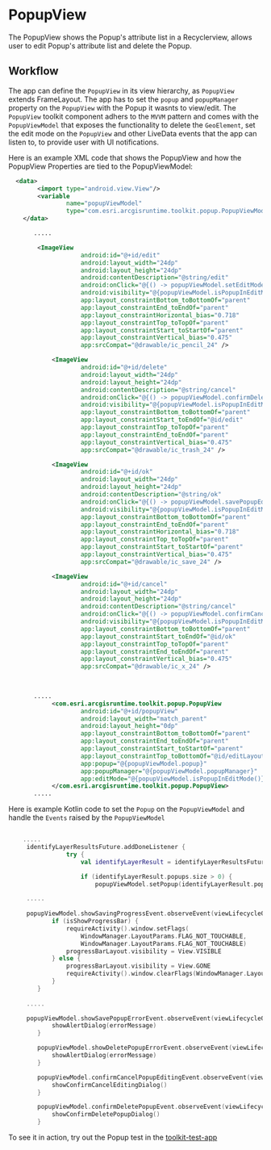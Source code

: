 # PopupView

The PopupView shows the Popup's attribute list in a Recyclerview, allows user to edit Popup's attribute list and delete the Popup. 


## Workflow 

The app can define the `PopupView` in its view hierarchy, as `PopupView` extends FrameLayout. The app 
has to set the `popup` and `popupManager` property on the `PopupView` with the Popup it wasnts to view/edit. The `PopupView` toolkit component
adhers to the `MVVM` pattern and comes with the `PopupViewModel` that exposes the functionality to delete the `GeoElement`, set the edit mode on
the `PopupView` and other LiveData events that the app can listen to, to provide user with UI notifications.

Here is an example XML code that shows the PopupView and how the PopupView Properties are tied to the PopupViewModel:

```xml
  <data>
        <import type="android.view.View"/>
        <variable
                name="popupViewModel"
                type="com.esri.arcgisruntime.toolkit.popup.PopupViewModel"/>
    </data>

       .....

        <ImageView
                    android:id="@+id/edit"
                    android:layout_width="24dp"
                    android:layout_height="24dp"
                    android:contentDescription="@string/edit"
                    android:onClick="@{() -> popupViewModel.setEditMode(true)}"
                    android:visibility="@{popupViewModel.isPopupInEditMode ? View.GONE : View.VISIBLE}"
                    app:layout_constraintBottom_toBottomOf="parent"
                    app:layout_constraintEnd_toEndOf="parent"
                    app:layout_constraintHorizontal_bias="0.718"
                    app:layout_constraintTop_toTopOf="parent"
                    app:layout_constraintStart_toStartOf="parent"
                    app:layout_constraintVertical_bias="0.475"
                    app:srcCompat="@drawable/ic_pencil_24" />

            <ImageView
                    android:id="@+id/delete"
                    android:layout_width="24dp"
                    android:layout_height="24dp"
                    android:contentDescription="@string/cancel"
                    android:onClick="@{() -> popupViewModel.confirmDeletePopup()}"
                    android:visibility="@{popupViewModel.isPopupInEditMode ? View.GONE : View.VISIBLE}"
                    app:layout_constraintBottom_toBottomOf="parent"
                    app:layout_constraintStart_toEndOf="@id/edit"
                    app:layout_constraintTop_toTopOf="parent"
                    app:layout_constraintEnd_toEndOf="parent"
                    app:layout_constraintVertical_bias="0.475"
                    app:srcCompat="@drawable/ic_trash_24" />

            <ImageView
                    android:id="@+id/ok"
                    android:layout_width="24dp"
                    android:layout_height="24dp"
                    android:contentDescription="@string/ok"
                    android:onClick="@{() -> popupViewModel.savePopupEdits()}"
                    android:visibility="@{popupViewModel.isPopupInEditMode ? View.VISIBLE : View.GONE}"
                    app:layout_constraintBottom_toBottomOf="parent"
                    app:layout_constraintEnd_toEndOf="parent"
                    app:layout_constraintHorizontal_bias="0.718"
                    app:layout_constraintTop_toTopOf="parent"
                    app:layout_constraintStart_toStartOf="parent"
                    app:layout_constraintVertical_bias="0.475"
                    app:srcCompat="@drawable/ic_save_24" />

            <ImageView
                    android:id="@+id/cancel"
                    android:layout_width="24dp"
                    android:layout_height="24dp"
                    android:contentDescription="@string/cancel"
                    android:onClick="@{() -> popupViewModel.confirmCancelEditing()}"
                    android:visibility="@{popupViewModel.isPopupInEditMode ? View.VISIBLE : View.GONE}"
                    app:layout_constraintBottom_toBottomOf="parent"
                    app:layout_constraintStart_toEndOf="@id/ok"
                    app:layout_constraintTop_toTopOf="parent"
                    app:layout_constraintEnd_toEndOf="parent"
                    app:layout_constraintVertical_bias="0.475"
                    app:srcCompat="@drawable/ic_x_24" />

  
  
       .....
            <com.esri.arcgisruntime.toolkit.popup.PopupView
                    android:id="@+id/popupView"
                    android:layout_width="match_parent"
                    android:layout_height="0dp"
                    app:layout_constraintBottom_toBottomOf="parent"
                    app:layout_constraintEnd_toEndOf="parent"
                    app:layout_constraintStart_toStartOf="parent"
                    app:layout_constraintTop_toBottomOf="@id/editLayout"
                    app:popup="@{popupViewModel.popup}"
                    app:popupManager="@{popupViewModel.popupManager}"
                    app:editMode="@{popupViewModel.isPopupInEditMode()}">
            </com.esri.arcgisruntime.toolkit.popup.PopupView>
       .....
```

Here is example Kotlin code to set the `Popup` on the `PopupViewModel` and handle the `Events` raised by the `PopupViewModel`

```kotlin

    .....
     identifyLayerResultsFuture.addDoneListener {
                try {
                    val identifyLayerResult = identifyLayerResultsFuture.get()

                    if (identifyLayerResult.popups.size > 0) {
                        popupViewModel.setPopup(identifyLayerResult.popups[0])

     .....
     
     popupViewModel.showSavingProgressEvent.observeEvent(viewLifecycleOwner) { isShowProgressBar ->
            if (isShowProgressBar) {
                requireActivity().window.setFlags(
                    WindowManager.LayoutParams.FLAG_NOT_TOUCHABLE,
                    WindowManager.LayoutParams.FLAG_NOT_TOUCHABLE)
                progressBarLayout.visibility = View.VISIBLE
            } else {
                progressBarLayout.visibility = View.GONE
                requireActivity().window.clearFlags(WindowManager.LayoutParams.FLAG_NOT_TOUCHABLE)
            }
        }                    
     
     .....

     popupViewModel.showSavePopupErrorEvent.observeEvent(viewLifecycleOwner) { errorMessage ->
            showAlertDialog(errorMessage)
        }

        popupViewModel.showDeletePopupErrorEvent.observeEvent(viewLifecycleOwner) { errorMessage ->
            showAlertDialog(errorMessage)
        }

        popupViewModel.confirmCancelPopupEditingEvent.observeEvent(viewLifecycleOwner) {
            showConfirmCancelEditingDialog()
        }

        popupViewModel.confirmDeletePopupEvent.observeEvent(viewLifecycleOwner) {
            showConfirmDeletePopupDialog()
        }


```

To see it in action, try out the Popup test in the [toolkit-test-app](https://github.com/Esri/arcgis-runtime-toolkit-android/tree/master/toolkit-test-app/src/main/java/com/esri/arcgisruntime/toolkit/test)